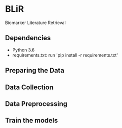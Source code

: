 # BLiR
Biomarker Literature Retrieval

## Dependencies
- Python 3.6
- requirements.txt: run 'pip install -r requirements.txt'

## Preparing the Data

## Data Collection

## Data Preprocessing

## Train the models
